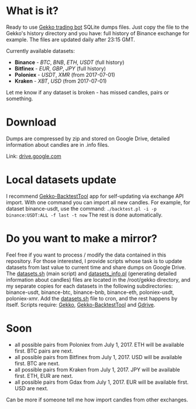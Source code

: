 # What is it?
Ready to use [Gekko trading bot](https://github.com/askmike/gekko) SQLite dumps files. Just copy the file to the Gekko's history directory and you have: full history of Binance exchange for example. The files are updated daily after 23:15 GMT.

Currently available datasets:
- **Binance** - *BTC*, *BNB*, *ETH*, *USDT* (full history)
- **Bitfinex** - *EUR*, *GBP*, *JPY* (full history) 
- **Poloniex** - *USDT*, *XMR* (from 2017-07-01)
- **Kraken** - *XBT*, *USD* (from 2017-07-01)

Let me know if any dataset is broken - has missed candles, pairs or something.

# Download
Dumps are compressed by zip and stored on Google Drive, detailed information about candles are in .info files. 

Link: [drive.google.com](https://drive.google.com/drive/folders/1cdaEPTA2Z_DJWCkbfidlSJVg8gJinK78)

# Local datasets update
I recommend [Gekko-BacktestTool](https://github.com/xFFFFF/Gekko-BacktestTool) app for self-updating via exchange API import. With one command you can import all new candles. For example, for dataset binance-usdt, use the command:
`./backtest.pl -i -p binance:USDT:ALL -f last -t now`
The rest is done automatically.

# Do you want to make a mirror?
Feel free if you want to process / modify the data contained in this repository. For those interested, I provide scripts whose task is to update datasets from last value to current time and share dumps on Google Drive. The [datasets.sh](datasets.sh) (main script) and [datasets_info.pl](datasets_info.pl) (generating detailed information about candles) files are located in the /root/gekko directory, and my separate copies for each datasets in the following subdirectories: binance-usdt, binance-btc, binance-bnb, binance-eth, poloniex-usdt, poloniex-xmr. Add the [datasets.sh](datasets.sh) file to cron, and the rest happens by itself. Scripts require: [Gekko](https://github.com/askmike/gekko), [Gekko-BacktestTool](https://github.com/xFFFFF/Gekko-BacktestTool) and [Gdrive](https://github.com/prasmussen/gdrive).

# Soon
- all possible pairs from Poloniex from July 1, 2017. ETH will be available first. BTC pairs are next.
- all possible pairs from Bitfinex from July 1, 2017. USD will be available first. BTC are next.
- all possible pairs from Kraken from July 1, 2017. JPY will be available first. ETH, EUR are next.
- all possible pairs from Gdax from July 1, 2017. EUR will be available first. USD are next.

Can be more if someone tell me how import candles from other exchanges.

